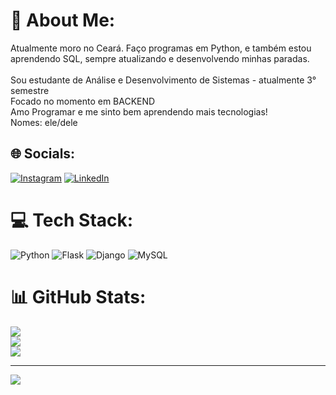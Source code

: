 # 💫 About Me:
Atualmente moro no Ceará. Faço programas em Python, e também estou aprendendo SQL, sempre atualizando e desenvolvendo minhas paradas.<br><br>Sou estudante de Análise e Desenvolvimento de Sistemas - atualmente 3° semestre<br>Focado no momento em BACKEND<br>Amo Programar e me sinto bem aprendendo mais tecnologias!<br>Nomes: ele/dele


## 🌐 Socials:
[![Instagram](https://img.shields.io/badge/Instagram-%23E4405F.svg?logo=Instagram&logoColor=white)](https://instagram.com/eusouvitwo) [![LinkedIn](https://img.shields.io/badge/LinkedIn-%230077B5.svg?logo=linkedin&logoColor=white)](https://linkedin.com/in/victorfacundo19) 

# 💻 Tech Stack:
![Python](https://img.shields.io/badge/python-3670A0?style=for-the-badge&logo=python&logoColor=ffdd54) ![Flask](https://img.shields.io/badge/flask-%23000.svg?style=for-the-badge&logo=flask&logoColor=white) ![Django](https://img.shields.io/badge/django-%23092E20.svg?style=for-the-badge&logo=django&logoColor=white) ![MySQL](https://img.shields.io/badge/mysql-%2300f.svg?style=for-the-badge&logo=mysql&logoColor=white)
# 📊 GitHub Stats:
![](https://github-readme-stats.vercel.app/api?username=VictorFOliveira&theme=dark&hide_border=false&include_all_commits=true&count_private=false)<br/>
![](https://github-readme-streak-stats.herokuapp.com/?user=VictorFOliveira&theme=dark&hide_border=false)<br/>
![](https://github-readme-stats.vercel.app/api/top-langs/?username=VictorFOliveira&theme=dark&hide_border=false&include_all_commits=true&count_private=false&layout=compact)

---
[![](https://visitcount.itsvg.in/api?id=VictorFOliveira&icon=0&color=0)](https://visitcount.itsvg.in)

<!-- Proudly created with GPRM ( https://gprm.itsvg.in ) -->
